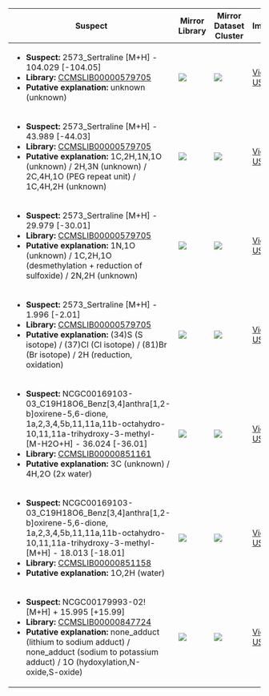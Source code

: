 Suspect | Mirror Library | Mirror Dataset Cluster | Image
--- | --- | --- | ---
<ul><li><b>Suspect:</b> 2573_Sertraline [M+H] - 104.029 [-104.05]</li><li><b>Library:</b> [CCMSLIB00000579705](https://gnps.ucsd.edu/ProteoSAFe/gnpslibraryspectrum.jsp?SpectrumID=CCMSLIB00000579705)</li><li><b>Putative explanation:</b> unknown (unknown)</li></ul> | ![](https://metabolomics-usi.ucsd.edu/svg/mirror?usi1=mzspec:MSV000081492:dhmc_7_1.mzML:scan:2839&usi2=mzspec:GNPSLIBRARY:CCMSLIB00000579705&mz_min=50&mz_max=500) | ![](https://metabolomics-usi.ucsd.edu/svg/mirror?usi1=mzspec:MSV000081492:dhmc_7_1.mzML:scan:2839&usi2=mzspec:MSV000084314:MSV000081492.mgf:scan:2775&mz_min=50&mz_max=500) | [View USI](https://metabolomics-usi.ucsd.edu/svg/?usi=mzspec:MSV000081492:dhmc_7_1.mzML:scan:2839&mz_min=50&mz_max=500)
<ul><li><b>Suspect:</b> 2573_Sertraline [M+H] -  43.989 [-44.03]</li><li><b>Library:</b> [CCMSLIB00000579705](https://gnps.ucsd.edu/ProteoSAFe/gnpslibraryspectrum.jsp?SpectrumID=CCMSLIB00000579705)</li><li><b>Putative explanation:</b> 1C,2H,1N,1O (unknown) / 2H,3N (unknown) / 2C,4H,1O (PEG repeat unit) / 1C,4H,2H (unknown)</li></ul> | ![](https://metabolomics-usi.ucsd.edu/svg/mirror?usi1=mzspec:MSV000081492:dhmc_7_1.mzML:scan:2306&usi2=mzspec:GNPSLIBRARY:CCMSLIB00000579705&mz_min=50&mz_max=500) | ![](https://metabolomics-usi.ucsd.edu/svg/mirror?usi1=mzspec:MSV000081492:dhmc_7_1.mzML:scan:2306&usi2=mzspec:MSV000084314:MSV000081492.mgf:scan:2775&mz_min=50&mz_max=500) | [View USI](https://metabolomics-usi.ucsd.edu/svg/?usi=mzspec:MSV000081492:dhmc_7_1.mzML:scan:2306&mz_min=50&mz_max=500)
<ul><li><b>Suspect:</b> 2573_Sertraline [M+H] -  29.979 [-30.01]</li><li><b>Library:</b> [CCMSLIB00000579705](https://gnps.ucsd.edu/ProteoSAFe/gnpslibraryspectrum.jsp?SpectrumID=CCMSLIB00000579705)</li><li><b>Putative explanation:</b> 1N,1O (unknown) / 1C,2H,1O (desmethylation + reduction of sulfoxide) / 2N,2H (unknown)</li></ul> | ![](https://metabolomics-usi.ucsd.edu/svg/mirror?usi1=mzspec:MSV000081492:dhmc_7_1.mzML:scan:2244&usi2=mzspec:GNPSLIBRARY:CCMSLIB00000579705&mz_min=50&mz_max=500) | ![](https://metabolomics-usi.ucsd.edu/svg/mirror?usi1=mzspec:MSV000081492:dhmc_7_1.mzML:scan:2244&usi2=mzspec:MSV000084314:MSV000081492.mgf:scan:2775&mz_min=50&mz_max=500) | [View USI](https://metabolomics-usi.ucsd.edu/svg/?usi=mzspec:MSV000081492:dhmc_7_1.mzML:scan:2244&mz_min=50&mz_max=500)
<ul><li><b>Suspect:</b> 2573_Sertraline [M+H] -   1.996 [-2.01]</li><li><b>Library:</b> [CCMSLIB00000579705](https://gnps.ucsd.edu/ProteoSAFe/gnpslibraryspectrum.jsp?SpectrumID=CCMSLIB00000579705)</li><li><b>Putative explanation:</b> (34)S (S isotope) / (37)Cl (Cl isotope) / (81)Br (Br isotope) / 2H (reduction, oxidation)</li></ul> | ![](https://metabolomics-usi.ucsd.edu/svg/mirror?usi1=mzspec:MSV000082716:20150607_S00015589_P.mzXML:scan:178&usi2=mzspec:GNPSLIBRARY:CCMSLIB00000579705&mz_min=50&mz_max=500) | ![](https://metabolomics-usi.ucsd.edu/svg/mirror?usi1=mzspec:MSV000082716:20150607_S00015589_P.mzXML:scan:178&usi2=mzspec:MSV000084314:MSV000082716.mgf:scan:1304&mz_min=50&mz_max=500) | [View USI](https://metabolomics-usi.ucsd.edu/svg/?usi=mzspec:MSV000082716:20150607_S00015589_P.mzXML:scan:178&mz_min=50&mz_max=500)
<ul><li><b>Suspect:</b> NCGC00169103-03_C19H18O6_Benz[3,4]anthra[1,2-b]oxirene-5,6-dione, 1a,2,3,4,5b,11,11a,11b-octahydro-10,11,11a-trihydroxy-3-methyl- [M-H2O+H] -  36.024 [-36.01]</li><li><b>Library:</b> [CCMSLIB00000851161](https://gnps.ucsd.edu/ProteoSAFe/gnpslibraryspectrum.jsp?SpectrumID=CCMSLIB00000851161)</li><li><b>Putative explanation:</b> 3C (unknown) / 4H,2O (2x water)</li></ul> | ![](https://metabolomics-usi.ucsd.edu/svg/mirror?usi1=mzspec:MSV000080554:G11_RG11_01_7986.mzML:scan:418&usi2=mzspec:GNPSLIBRARY:CCMSLIB00000851161&mz_min=50&mz_max=500) | ![](https://metabolomics-usi.ucsd.edu/svg/mirror?usi1=mzspec:MSV000080554:G11_RG11_01_7986.mzML:scan:418&usi2=mzspec:MSV000084314:MSV000080554.mgf:scan:43944&mz_min=50&mz_max=500) | [View USI](https://metabolomics-usi.ucsd.edu/svg/?usi=mzspec:MSV000080554:G11_RG11_01_7986.mzML:scan:418&mz_min=50&mz_max=500)
<ul><li><b>Suspect:</b> NCGC00169103-03_C19H18O6_Benz[3,4]anthra[1,2-b]oxirene-5,6-dione, 1a,2,3,4,5b,11,11a,11b-octahydro-10,11,11a-trihydroxy-3-methyl- [M+H] -  18.013 [-18.01]</li><li><b>Library:</b> [CCMSLIB00000851158](https://gnps.ucsd.edu/ProteoSAFe/gnpslibraryspectrum.jsp?SpectrumID=CCMSLIB00000851158)</li><li><b>Putative explanation:</b> 1O,2H (water)</li></ul> | ![](https://metabolomics-usi.ucsd.edu/svg/mirror?usi1=mzspec:MSV000080554:G11_RG11_01_7986.mzML:scan:418&usi2=mzspec:GNPSLIBRARY:CCMSLIB00000851158&mz_min=50&mz_max=500) | ![](https://metabolomics-usi.ucsd.edu/svg/mirror?usi1=mzspec:MSV000080554:G11_RG11_01_7986.mzML:scan:418&usi2=mzspec:MSV000084314:MSV000080554.mgf:scan:51038&mz_min=50&mz_max=500) | [View USI](https://metabolomics-usi.ucsd.edu/svg/?usi=mzspec:MSV000080554:G11_RG11_01_7986.mzML:scan:418&mz_min=50&mz_max=500)
<ul><li><b>Suspect:</b> NCGC00179993-02! [M+H] +  15.995 [+15.99]</li><li><b>Library:</b> [CCMSLIB00000847724](https://gnps.ucsd.edu/ProteoSAFe/gnpslibraryspectrum.jsp?SpectrumID=CCMSLIB00000847724)</li><li><b>Putative explanation:</b> none_adduct (lithium to sodium adduct) / none_adduct (sodium to potassium adduct) / 1O (hydoxylation,N-oxide,S-oxide)</li></ul> | ![](https://metabolomics-usi.ucsd.edu/svg/mirror?usi1=mzspec:MSV000080492:E5_RE5_01_2761.mzML:scan:326&usi2=mzspec:GNPSLIBRARY:CCMSLIB00000847724&mz_min=50&mz_max=500) | ![](https://metabolomics-usi.ucsd.edu/svg/mirror?usi1=mzspec:MSV000080492:E5_RE5_01_2761.mzML:scan:326&usi2=mzspec:MSV000084314:MSV000080492.mgf:scan:87395&mz_min=50&mz_max=500) | [View USI](https://metabolomics-usi.ucsd.edu/svg/?usi=mzspec:MSV000080492:E5_RE5_01_2761.mzML:scan:326&mz_min=50&mz_max=500)